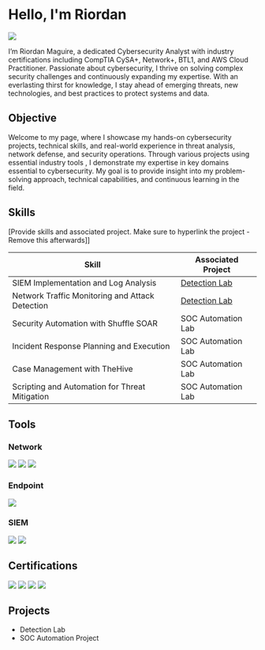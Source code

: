 # Hello, I'm Riordan
<a href="https://www.linkedin.com/in/riordan-maguire-285879109/"><img src="https://img.shields.io/badge/-LinkedIn-0072b1?&style=for-the-badge&logo=linkedin&logoColor=white" /></a>

I’m Riordan Maguire, a dedicated Cybersecurity Analyst with industry certifications including CompTIA CySA+, Network+, BTL1, and AWS Cloud Practitioner. Passionate about cybersecurity, I thrive on solving complex security challenges and continuously expanding my expertise. With an everlasting thirst for knowledge, I stay ahead of emerging threats, new technologies, and best practices to protect systems and data.


## Objective

Welcome to my page, where I showcase my hands-on cybersecurity projects, technical skills, and real-world experience in threat analysis, network defense, and security operations. Through various projects using essential industry tools , I demonstrate my expertise in key domains essential to cybersecurity. My goal is to provide insight into my problem-solving approach, technical capabilities, and continuous learning in the field.

## Skills
[Provide skills and associated project. Make sure to hyperlink the project - Remove this afterwards]]

| Skill                                         | Associated Project         |
|-----------------------------------------------|----------------------------|
| SIEM Implementation and Log Analysis          | <a href="https://google.com">Detection Lab</a>|
| Network Traffic Monitoring and Attack Detection | <a href="https://google.com">Detection Lab</a>|
| Security Automation with Shuffle SOAR         | SOC Automation Lab|
| Incident Response Planning and Execution      | SOC Automation Lab|
| Case Management with TheHive                  | SOC Automation Lab|
| Scripting and Automation for Threat Mitigation | SOC Automation Lab|

## Tools

### Network
<div>
    <img src="https://img.shields.io/badge/-Wireshark-1679A7?&style=for-the-badge&logo=Wireshark&logoColor=white" />
    <img src="https://img.shields.io/badge/-Suricata-EF3B2D?&style=for-the-badge&logo=Suricata&logoColor=white" />
    <img src="https://img.shields.io/badge/-Zeek-777BB4?&style=for-the-badge&logo=Zeek&logoColor=white" />
</div>

### Endpoint
<div>
    <img src="https://img.shields.io/badge/-Microsoft_Defender_for_Endpoint-00A4EF?&style=for-the-badge&logo=Microsoft&logoColor=white" />
    
</div>

### SIEM
<div>
    <img src="https://img.shields.io/badge/-Microsoft_Sentinel-0078D4?&style=for-the-badge&logo=Microsoft&logoColor=white" />
    <img src="https://img.shields.io/badge/-Splunk-000000?&style=for-the-badge&logo=Splunk&logoColor=white" />
    
</div>

## Certifications
<div>
<img src="https://img.shields.io/badge/-CySA%2B-0033A0?&style=for-the-badge&logo=CompTIA&logoColor=white" />
<img src="https://img.shields.io/badge/-Network%2B-007ACC?&style=for-the-badge&logo=CompTIA&logoColor=white" />
<img src="https://img.shields.io/badge/-AWS%20Cloud%20Practitioner-232F3E?&style=for-the-badge&logo=AmazonAWS&logoColor=white" />
<img src="https://img.shields.io/badge/-Blue%20Team%20Level%201-0000FF?&style=for-the-badge&logoColor=white" />
</div>

## Projects
- Detection Lab
- SOC Automation Project
